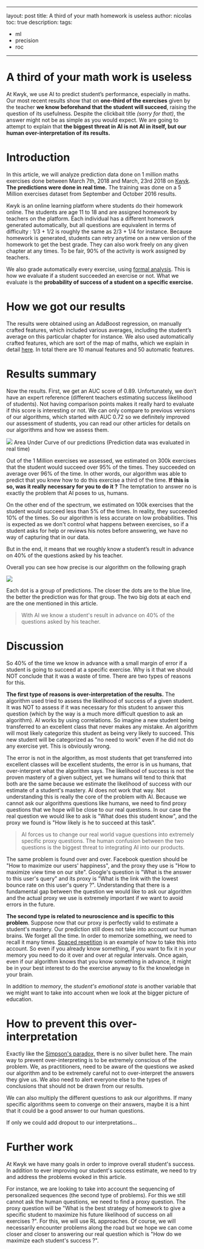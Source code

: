 
---
layout: post
title: A third of your math homework is useless
author: nicolas
toc: true
description: 
tags:
  - ml
  - precision
  - roc
---

# A third of your math work is useless

At Kwyk, we use AI to predict student’s performance, especially in maths. Our most recent results show that on **one-third of the exercises** given by the teacher **we know beforehand that the student will succeed**, raising the question of its usefulness. Despite the clickbait title _(sorry for that)_, the answer might not be as simple as you would expect. We are going to attempt to explain that **the biggest threat in AI is not AI in itself, but our human over-interpretation of its results.**

# Introduction

In this article, we will analyze prediction data done on 1 million maths exercises done between March 7th, 2018 and March, 23rd 2018 on [Kwyk](https://www.kwyk.fr). **The predictions were done in real time.** The training was done on a 5 Million exercises dataset from September and October 2016 results.

Kwyk is an online learning platform where students do their homework online. The students are age 11 to 18 and are assigned homework by teachers on the platform. Each individual has a different homework generated automatically, but all questions are equivalent in terms of difficulty : 1/3 + 1/2 is roughly the same as 2/3 + 1/4 for instance. Because homework is generated, students can retry anytime on a new version of the homework to get the best grade. They can also work freely on any given chapter at any times. To be fair, 90% of the activity is work assigned by teachers.

We also grade automatically every exercise, using [formal analysis](https://en.wikipedia.org/wiki/Computer_algebra_system). This is how we evaluate if a student succeeded an exercise or not. What we evaluate is the **probability of success of a student on a specific exercise.**

# How we got our results

The results were obtained using an AdaBoost regression, on manually crafted features, which included various averages, including the student’s average on this particular chapter for instance. We also used automatically crafted features, which are sort of the map of maths, which we explain in detail [here](https://towardsdatascience.com/a-non-nlp-application-of-word2vec-c637e35d3668). In total there are 10 manual features and 50 automatic features.

# Results summary

Now the results. First, we get an AUC score of 0.89. Unfortunately, we don’t have an expert reference (different teachers estimating success likelihood of students). Not having comparison points makes it really hard to evaluate if this score is interesting or not. We can only compare to previous versions of our algorithms, which started with AUC 0.72 so we definitely improved our assessment of students, you can read our other articles for details on our algorithms and how we assess them.

![](/assets/images/a-third1.png)
Area Under Curve of our predictions (Prediction data was evaluated in real time)

Out of the 1 Million exercises we assessed, we estimated on 300k exercises that the student would succeed over 95% of the times. They succeeded on average over 96% of the time. In other words,  our algorithm was able to predict that you knew how to do this exercise a third of the time. **If this is so, was it really necessary for you to do it ?** The temptation to answer no is exactly the problem that AI poses to us, humans.

On the other end of the spectrum, we estimated on 100k exercises that the student would succeed less than 5% of the times. In reality, they succeeded 10% of the times. So our algorithm is less accurate on low probabilities. This is expected as we don't control what happens between exercises, so if a student asks for help or reviews his notes before answering, we have no way of capturing that in our data.

But in the end, it means that we roughly know a student’s result in advance on 40% of the questions asked by his teacher.

Overall you can see how precise is our algorithm on the following graph

![](/assets/images/a-third2.png)

Each dot is a group of predictions. The closer the dots are to the blue line, the better the prediction was for that group. The two big dots at each end are the one mentioned in this article.

> With AI we know a student's result in advance on 40% of the questions asked by his teacher.

# Discussion

So 40% of the time we know in advance with a small margin of error if a student is going to succeed at a specific exercise. Why is it that we should NOT conclude that it was a waste of time. There are two types of reasons for this.

**The first type of reasons is over-interpretation of the results.** The algorithm used tried to assess the likelihood of success of a given student. It was NOT to assess if it was necessary for this student to answer this question (which by the way is a much more difficult question to ask an algorithm). AI works by using correlations. So imagine a new student being transferred to an excellent class that never makes any mistake. An algorithm will most likely categorize this student as being very likely to succeed. This new student will be categorized as "no need to work" even if he did not do any exercise yet. This is obviously wrong.

The error is not in the algorithm, as most students that get transferred into excellent classes will be excellent students, the error is in us humans, that over-interpret what the algorithm says. The likelihood of success is not the proven mastery of a given subject, yet we humans will tend to think that both are the same because we estimate the likelihood of success with our estimate of a student's mastery. AI does not work that way. Not understanding this is really the core of the problem with AI. Because we cannot ask our algorithms questions like humans, we need to find proxy questions that we hope will be close to our real questions. In our case the real question we would like to ask is "What does this student know", and the proxy we found is "How likely is he to succeed at this task".

> AI forces us to change our real world vague questions into extremely specific proxy questions. The human confusion between the two questions is the biggest threat to integrating AI into our products.

The same problem is found over and over. Facebook question should be "How to maximize our users' happiness", and the proxy they use is "How to maximize view time on our site". Google's question is "What is the answer to this user's query" and its proxy is "What is the link with the lowest bounce rate on this user's query ?". Understanding that there is a fundamental gap between the question we would like to ask our algorithm and the actual proxy we use is extremely important if we want to avoid errors in the future.

**The second type is related to neuroscience and is specific to this problem**. Suppose now that our proxy is perfectly valid to estimate a student's mastery. Our prediction still does not take into account our human brains. We forget all the time. In order to memorize something, we need to recall it many times. [Spaced repetition](https://en.wikipedia.org/wiki/Spaced_repetition) is an example of how to take this into account. So even if you already know something, if you want to fix it in your memory you need to do it over and over at regular intervals. Once again, even if our algorithm knows that you know something in advance, it might be in your best interest to do the exercise anyway to fix the knowledge in your brain.

In addition to _memory_, the _student's emotional state_ is another variable that we might want to take into account when we look at the bigger picture of education.

# How to prevent this over-interpretation

Exactly like the [Simpson's paradox,](https://en.wikipedia.org/wiki/Simpson%27s_paradox) there is no silver bullet here. The main way to prevent over-interpreting is to be extremely conscious of the problem. We, as practitioners, need to be aware of the questions we asked our algorithm and to be extremely careful not to over-interpret the answers they give us. We also need to alert everyone else to the types of conclusions that should not be drawn from our results.

We can also multiply the different questions to ask our algorithms. If many specific algorithms seem to converge on their answers, maybe it is a hint that it could be a good answer to our human questions.

If only we could add dropout to our interpretations…

# Further work

At Kwyk we have many goals in order to improve overall student's success. In addition to ever improving our student's success estimate, we need to try and address the problems evoked in this article.

For instance, we are looking to take into account the sequencing of personalized sequences (the second type of problems). For this we still cannot ask the human questions, we need to find a proxy question. The proxy question will be "What is the best strategy of homework to give a specific student to maximize his future likelihood of success on all exercises ?". For this, we will use RL approaches. Of course, we will necessarily encounter problems along the road but we hope we can come closer and closer to answering our real question which is "How do we maximize each student's success ?".
